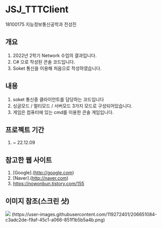 # JSJ_TTTClient
18100175 지능정보통신공학과 전성진

## 개요
1. 2022년 2학기 Network 수업의 결과입니다.
1. C# 으로 작성된 콘솔 코드입니다.
1. Soket 통신을 이용해 처음으로 작성하였습니다.

## 내용
1. soket 통신중 클라이언트를 담당하는 코드입니다
1. 싱글모드 / 멀티모드 / 서버모드 3가지 모드로 구성되어있습니다.
1. 게임은 컴퓨터에 있는 cmd를 이용한 콘솔 게임입니다.

## 프로젝트 기간
1. ~ 22.12.09

## 참고한 웹 사이트
1. [Google].(http://google.com)
1. [Naver].(http://naver.com)
1. https://nowonbun.tistory.com/155

## 이미지 참조(스크린 샷)
<img src="https://imgs2.dab3games.com/tic-tac-toe-game.png"/>
(https://user-images.githubusercontent.com/119272401/206651084-c3adc2de-f9af-45c1-a066-851f1b5b5a4b.png)
